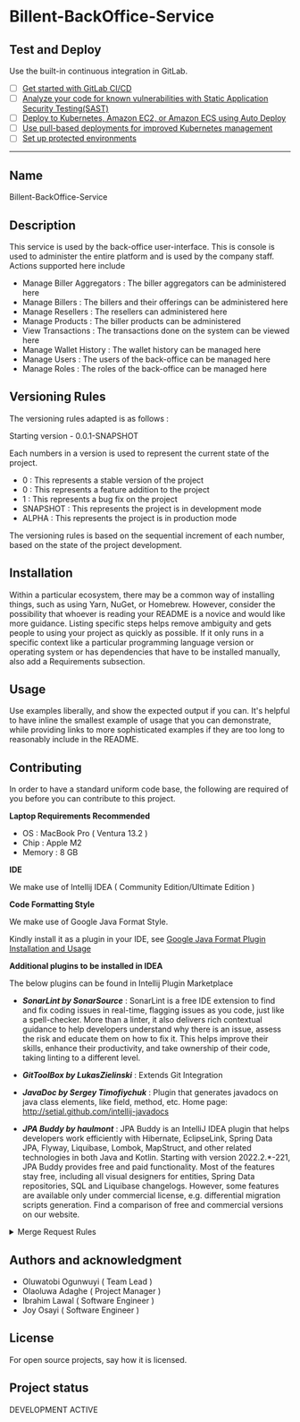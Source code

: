 # Billent-BackOffice-Service

## Test and Deploy

Use the built-in continuous integration in GitLab.

- [ ] [Get started with GitLab CI/CD](https://docs.gitlab.com/ee/ci/quick_start/index.html)
- [ ] [Analyze your code for known vulnerabilities with Static Application Security Testing(SAST)](https://docs.gitlab.com/ee/user/application_security/sast/)
- [ ] [Deploy to Kubernetes, Amazon EC2, or Amazon ECS using Auto Deploy](https://docs.gitlab.com/ee/topics/autodevops/requirements.html)
- [ ] [Use pull-based deployments for improved Kubernetes management](https://docs.gitlab.com/ee/user/clusters/agent/)
- [ ] [Set up protected environments](https://docs.gitlab.com/ee/ci/environments/protected_environments.html)

***

## Name
Billent-BackOffice-Service

## Description
This service is used by the back-office user-interface. This is console is used to administer the entire platform and is used by the company staff. Actions supported here include
- Manage Biller Aggregators : The biller aggregators can be administered here
- Manage Billers : The billers and their offerings can be administered here
- Manage Resellers : The resellers can administered here
- Manage Products : The biller products can be administered
- View Transactions : The transactions done on the system can be viewed here
- Manage Wallet History : The wallet history can be managed here
- Manage Users : The users of the back-office can be managed here
- Manage Roles : The roles of the back-office can be managed here

## Versioning Rules
The versioning rules adapted is as follows :

Starting version - 0.0.1-SNAPSHOT

Each numbers in a version is used to represent the current state of the project.

- 0 : This represents a stable version of the project
- 0 : This represents a feature addition to the project
- 1 : This represents a bug fix on the project
- SNAPSHOT : This represents the project is in development mode
- ALPHA : This represents the project is in production mode

The versioning rules is based on the sequential increment of each number, based on the state of the project development.

## Installation
Within a particular ecosystem, there may be a common way of installing things, such as using Yarn, NuGet, or Homebrew. However, consider the possibility that whoever is reading your README is a novice and would like more guidance. Listing specific steps helps remove ambiguity and gets people to using your project as quickly as possible. If it only runs in a specific context like a particular programming language version or operating system or has dependencies that have to be installed manually, also add a Requirements subsection.

## Usage
Use examples liberally, and show the expected output if you can. It's helpful to have inline the smallest example of usage that you can demonstrate, while providing links to more sophisticated examples if they are too long to reasonably include in the README.


## Contributing
In order to have a standard uniform code base, the following are required of you before you can contribute to this project.

**Laptop Requirements Recommended**

- OS : MacBook Pro ( Ventura 13.2 )
- Chip : Apple M2
- Memory : 8 GB


**IDE** 

We make use of Intellij IDEA ( Community Edition/Ultimate Edition )


**Code Formatting Style**

We make use of Google Java Format Style.

Kindly install it as a plugin in your IDE, see [Google Java Format Plugin Installation and Usage](https://github.com/google/google-java-format/blob/master/README.md#intellij-jre-config)

**Additional plugins to be installed in IDEA**

The below plugins can be found in Intellij Plugin Marketplace

- _**SonarLint by SonarSource**_ : SonarLint is a free IDE extension to find and fix coding issues in real-time, flagging issues as you code, just like a spell-checker. More than a linter, it also delivers rich contextual guidance to help developers understand why there is an issue, assess the risk and educate them on how to fix it. This helps improve their skills, enhance their productivity, and take ownership of their code, taking linting to a different level.

- _**GitToolBox by LukasZielinski**_ : Extends Git Integration 

- _**JavaDoc by Sergey Timofiychuk**_ : Plugin that generates javadocs on java class elements, like field, method, etc. Home page: http://setial.github.com/intellij-javadocs

- _**JPA Buddy by haulmont**_ : JPA Buddy is an IntelliJ IDEA plugin that helps developers work efficiently with Hibernate, EclipseLink, Spring Data JPA, Flyway, Liquibase, Lombok, MapStruct, and other related technologies in both Java and Kotlin.
Starting with version 2022.2.*-221, JPA Buddy provides free and paid functionality. Most of the features stay free, including all visual designers for entities, Spring Data repositories, SQL and Liquibase changelogs. However, some features are available only under commercial license, e.g. differential migration scripts generation. Find a comparison of free and commercial versions on our website.

<details><summary>Merge Request Rules</summary>
Ensure to use the development template for your merge request description. see path to the template on the project root .gitlab/merge_request_templates/development.md
</details>


## Authors and acknowledgment
- Oluwatobi Ogunwuyi ( Team Lead )
- Olaoluwa Adaghe ( Project Manager )
- Ibrahim Lawal ( Software Engineer )
- Joy Osayi ( Software Engineer )

## License
For open source projects, say how it is licensed.

## Project status
DEVELOPMENT ACTIVE
